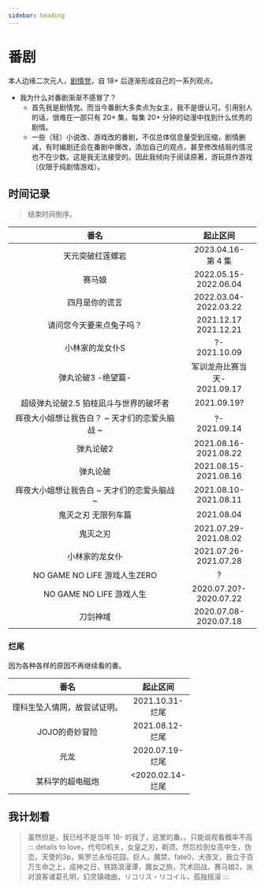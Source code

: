```yaml
---
sidebar: heading
---
```

# 番剧
本人边缘二次元人，[剧情党](./galgame.md#分类)，自 18+ 后逐渐形成自己的一系列观点。
* 我为什么对番剧渐渐不感冒了？
    * 首先我是剧情党。而当今番剧大多卖点为女主，我不是很认可。引用别人的话，很难在一部只有 20+ 集，每集 20+ 分钟的动漫中找到什么优秀的剧情。<Badge text="来源请求" />
    * 一些（轻）小说改、游戏改的番剧，不仅总体信息量受到压缩，剧情删减，有时编剧还会在番剧中爆改，添加自己的观点，甚至修改结局的情况也不在少数。这是我无法接受的。因此我倾向于阅读原著，游玩原作游戏（仅限于纯剧情游戏）。
## 时间记录
> 结束时间倒序。

|番名|起止区间|
| :--: | :--: |
|天元突破红莲螺岩|2023.04.16-<br/>第 4 集|
|赛马娘 <Badge text="第一季" />|2022.05.15-<br/>2022.06.04|
|四月是你的谎言|2022.03.04-<br/>2022.03.22|
|请问您今天要来点兔子吗？<Badge text="第一季" />|2021.12.17<br/>2021.12.21|
|小林家的龙女仆S <Badge type="warning" text="第二季" />|?-<br/>2021.10.09|
|弹丸论破3 -绝望篇- <Badge type="danger" text="第三季" />|军训龙舟比赛当天-<br/>2021.09.17|
|超级弹丸论破2.5 狛枝凪斗与世界的破坏者 <Badge text="番外" />|2021.09.19?|
|辉夜大小姐想让我告白？ ~ 天才们的恋爱头脑战 ~ <Badge type="warning" text="第二季" />|?-<br/>2021.09.14|
|弹丸论破2 <Badge text="游戏实况" /><Badge type="warning" text="第二季" />|2021.08.16-<br/>2021.08.22|
|弹丸论破 <Badge text="第一季" />|2021.08.15-<br/>2021.08.16|
|辉夜大小姐想让我告白 ~ 天才们的恋爱头脑战 ~ <Badge text="第一季" />|2021.08.10-<br/>2021.08.11|
|鬼灭之刃 无限列车篇 <Badge type="warning" text="第二季" />|2021.08.04|
|鬼灭之刃 <Badge text="第一季" />|2021.07.29-<br/>2021.08.02|
|小林家的龙女仆 <Badge text="第一季" />|2021.07.26-<br/>2021.07.28|
|NO GAME NO LIFE 游戏人生ZERO <Badge type="warning" text="剧场版" />|?|
|NO GAME NO LIFE 游戏人生|2020.07.20?-<br/>2020.07.22|
|刀剑神域 <Badge text="第一季" />|2020.07.08-<br/>2020.07.18|

### 烂尾
因为各种各样的原因不再继续看的番。

|番名|起止区间|
| :--: | :--: |
|理科生坠入情网，故尝试证明。 <Badge text="第一季" />|2021.10.31-<br/>烂尾|
|JOJO的奇妙冒险 <Badge text="第一季" />|2021.08.12-<br/>烂尾|
|元龙 <Badge text="第一季" />|2020.07.19-<br/>烂尾|
|某科学的超电磁炮 <Badge text="第一季" />|<2020.02.14-<br/>烂尾|

## 我计划看
> 虽然但是，我已经不是当年 18- 的我了，这里的番。。只能说观看概率不高
::: details
to love，代号D机关，女皇之刃，剃须。然后捡到女高中生，伪恋，天使的3p，紫罗兰永恒花园，巨人，魔禁，fate0，犬夜叉，我立于百万生命之上，成神之日，铁路浪漫谭，魔女之旅，咒术回战，赛马娘2，派对浪客诸葛孔明，幻灵镇魂曲，リコリス・リコイル，孤独摇滚
:::